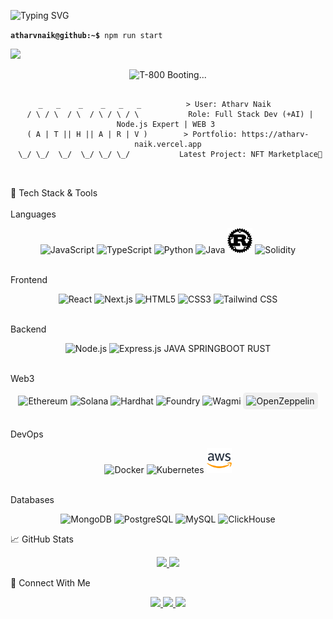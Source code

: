 <!-- Terminal-Style GitHub README with Dark Theme and ASCII Art -->

<!-- Typing animation in green like a Linux terminal -->
<p align="left">
  <img src="https://readme-typing-svg.demolab.com?font=Fira+Code&size=16&pause=500&color=00FF00&center=true&vCenter=true&multiline=true&width=600&lines=Initializing...;Hello%2C+from+Full+Stack+Enforcer%F0%9F%9A%80..." alt="Typing SVG" />
</p>
<!-- Simulated Terminal Command -->

<p>
  <code><strong>atharvnaik@github:~$</strong> npm run start</code>
  <p align="left">
  <img src="https://img.shields.io/badge/Terminal-Bash-00ff00?style=flat-square&logo=gnubash&logoColor=green" />
</p>
</p>
<p align="center">
  <img src="https://www.geocities.ws/333/pics/terminator4.png" alt="T-800 Booting..." />
</p>
<pre align="center">
 <code>       
  _   _    _    _   _   _          > User: Atharv Naik        
 / \ / \  / \  / \ / \ / \           Role: Full Stack Dev (+AI) | Node.js Expert | WEB 3 
( A | T || H || A | R | V )        > Portfolio: https://atharv-naik.vercel.app
 \_/ \_/  \_/  \_/ \_/ \_/           Latest Project: NFT Marketplace🥇


  </code>
</pre>
 
🧰 Tech Stack & Tools <br><br/>
Languages
<p align="center">  <img src="https://cdn.jsdelivr.net/gh/devicons/devicon/icons/javascript/javascript-original.svg" width="40" title="JavaScript"/>
<img src="https://cdn.jsdelivr.net/gh/devicons/devicon/icons/typescript/typescript-original.svg" width="40" title="TypeScript"/> 
<img src="https://cdn.jsdelivr.net/gh/devicons/devicon/icons/python/python-original.svg" width="40" title="Python"/> 
<img src="https://cdn.jsdelivr.net/gh/devicons/devicon/icons/java/java-original.svg" width="40" title="Java"/> 
<img src="https://github.com/devicons/devicon/blob/v2.17.0/icons/rust/rust-original.svg" width="40" title="Rust"/> 
<img src="https://cdn.jsdelivr.net/gh/devicons/devicon/icons/solidity/solidity-original.svg" width="40" title="Solidity"/> 
<br><br/>
</p>
Frontend 
<p align="center"> 
<img src="https://cdn.jsdelivr.net/gh/devicons/devicon/icons/react/react-original.svg" width="40" title="React"/> 
<img src="https://cdn.jsdelivr.net/gh/devicons/devicon/icons/nextjs/nextjs-original.svg" width="40" title="Next.js"/> <img src="https://cdn.jsdelivr.net/gh/devicons/devicon/icons/html5/html5-original.svg" width="40" title="HTML5"/> 
<img src="https://cdn.jsdelivr.net/gh/devicons/devicon/icons/css3/css3-original.svg" width="40" title="CSS3"/>
<img src="https://avatars.githubusercontent.com/u/67109815?s=48&v=4" width="40" title="Tailwind CSS"/>
<br><br/>
</p>

Backend
<p align="center">
<img src="https://cdn.jsdelivr.net/gh/devicons/devicon/icons/nodejs/nodejs-original.svg" width="40" title="Node.js"/> <img src="https://cdn.jsdelivr.net/gh/devicons/devicon/icons/express/express-original.svg" width="40" title="Express.js"/>
JAVA SPRINGBOOT 
RUST 
<br><br/>
</p>

Web3
<p align="center">
<img src="https://upload.wikimedia.org/wikipedia/commons/thumb/0/01/Ethereum_logo_translucent.svg/960px-Ethereum_logo_translucent.svg.png" width="40" title="Ethereum"/>
<img src ="https://avatars.githubusercontent.com/u/122031068?s=48&v=4" width="40" title="Solana"/>
 <img src="https://avatars.githubusercontent.com/u/37784886?s=200&v=4" width="40" title="Hardhat"/> <img src="https://avatars.githubusercontent.com/u/99892494?s=200&v=4" width="40" title="Foundry"/> <img src="https://wagmi.sh/logo-dark.svg" width="40" title="Wagmi"/> <img src="https://www.openzeppelin.com/hubfs/oz-nav.svg" width="40" title="OpenZeppelin" style="background-color:#f0f0f0; padding:5px; border-radius:5px;"/>
<br><br/>
</p>

DevOps
<p align="center">
<img src="https://cdn.jsdelivr.net/gh/devicons/devicon/icons/docker/docker-original.svg" width="40" title="Docker"/> <img src="https://cdn.jsdelivr.net/gh/devicons/devicon/icons/kubernetes/kubernetes-plain.svg" width="40" title="Kubernetes"/> <img src="https://github.com/devicons/devicon/blob/v2.17.0/icons/amazonwebservices/amazonwebservices-original-wordmark.svg" width="40" title="AWS"/>
<br><br/>
</p>

Databases
<p align="center">
<img src="https://cdn.jsdelivr.net/gh/devicons/devicon/icons/mongodb/mongodb-original.svg" width="40" title="MongoDB"/> <img src="https://cdn.jsdelivr.net/gh/devicons/devicon/icons/postgresql/postgresql-original.svg" width="40" title="PostgreSQL"/> <img src="https://cdn.jsdelivr.net/gh/devicons/devicon/icons/mysql/mysql-original.svg" width="40" title="MySQL"/> <img src="https://avatars.githubusercontent.com/u/54801242?s=48&v=4" width="40" title="ClickHouse"/> </p>
📈 GitHub Stats
<p align="center"> <a href="https://github.com/atharvnaik1"> <img src="https://github-readme-stats-one-bice.vercel.app/api?username=atharvnaik1&theme=tokyonight&show_icons=true&count_private=true&hide_border=false" width="48%" /> </a> <a href="https://github.com/atharvnaik1"> <img src="https://github-readme-streak-stats.herokuapp.com?user=atharvnaik1&theme=tokyonight&hide_border=false&date_format=M%20j%5B%2C%20Y%5D" width="48%" /> </a> </p>
🔗 Connect With Me
<p align="center"> <a href="mailto:atharvajaynaik@gmail.com"> <img src="https://img.shields.io/badge/Gmail-Email_Me-green?style=for-the-badge&logo=gmail&logoColor=white" /> </a> <a href="https://atharv-naik.vercel.app"> <img src="https://img.shields.io/badge/Portfolio-Visit-green?style=for-the-badge&logo=vercel&logoColor=white" /> </a> <a href="https://github.com/atharvnaik1?tab=repositories"> <img src="https://img.shields.io/badge/GitHub-Repos-181717?style=for-the-badge&logo=github&logoColor=white" /> </a> </p> 
